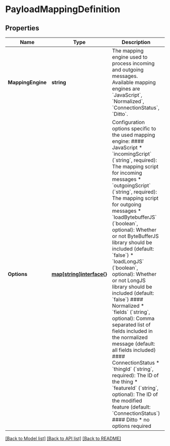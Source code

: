 # PayloadMappingDefinition

## Properties

Name | Type | Description | Notes
------------ | ------------- | ------------- | -------------
**MappingEngine** | **string** | The mapping engine used to process incoming and outgoing messages. Available mapping engines are &#x60;JavaScript&#x60;, &#x60;Normalized&#x60;, &#x60;ConnectionStatus&#x60;, &#x60;Ditto&#x60;. | 
**Options** | [**map[string]interface{}**](.md) | Configuration options specific to the used mapping engine:  #### JavaScript   * &#x60;incomingScript&#x60; (&#x60;string&#x60;, required): The mapping script for incoming messages   * &#x60;outgoingScript&#x60; (&#x60;string&#x60;, required): The mapping script for outgoing messages   * &#x60;loadBytebufferJS&#x60; (&#x60;boolean&#x60;, optional): Whether or not ByteBufferJS library should be included     (default: &#x60;false&#x60;)   * &#x60;loadLongJS&#x60; (&#x60;boolean&#x60;, optional): Whether or not LongJS library should be included (default: &#x60;false&#x60;)  #### Normalized   * &#x60;fields&#x60; (&#x60;string&#x60;, optional): Comma separated list of fields included in the normalized message     (default: all fields included)  #### ConnectionStatus   * &#x60;thingId&#x60; (&#x60;string&#x60;, required): The ID of the thing   * &#x60;featureId&#x60; (&#x60;string&#x60;, optional): The ID of the modified feature (default: &#x60;ConnectionStatus&#x60;)  #### Ditto   * no options required | 

[[Back to Model list]](../README.md#documentation-for-models) [[Back to API list]](../README.md#documentation-for-api-endpoints) [[Back to README]](../README.md)


